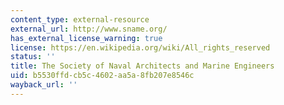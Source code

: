 ```yaml
---
content_type: external-resource
external_url: http://www.sname.org/
has_external_license_warning: true
license: https://en.wikipedia.org/wiki/All_rights_reserved
status: ''
title: The Society of Naval Architects and Marine Engineers
uid: b5530ffd-cb5c-4602-aa5a-8fb207e8546c
wayback_url: ''
---
```

